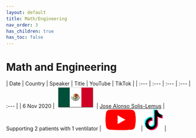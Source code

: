 ```yaml
---
layout: default
title: Math/Engineering
nav_order: 3
has_children: true
has_toc: false
---
```


# Math and Engineering


| Date | Country | Speaker | Title | YouTube | TikTok | 
| :---   | :--- | :--- | :---  | :--- | 
| 6 Nov 2020 | ![](../../assets/pics/flags/mexico.png) | [Jose Alonso Solis-Lemus](https://solislemuslab.github.io/el-zoominario/topics/math-eng/jasolislemus.html) | Supporting 2 patients with 1 ventilator |[![youtube (653k)](../../assets/icons16/youtube.png)](https://youtu.be/MeFT0wUmkvw) | [![tiktok (653k)](../../assets/icons16/tiktok.png)](https://www.tiktok.com/@latinxinstem/video/7081432005249977646) |